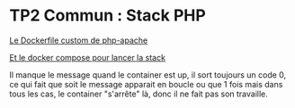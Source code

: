 # TP2 Commun : Stack PHP

[Le Dockerfile custom de php-apache](./php-apache.Dockerfile)

[Et le docker compose pour lancer la stack](./docker-compose.yml)

Il manque le message quand le container est up, il sort toujours un code 0, ce qui fait que soit le message apparait en boucle ou que 1 fois mais dans tous les cas, le container "s'arrête" là, donc il ne fait pas son travaille.